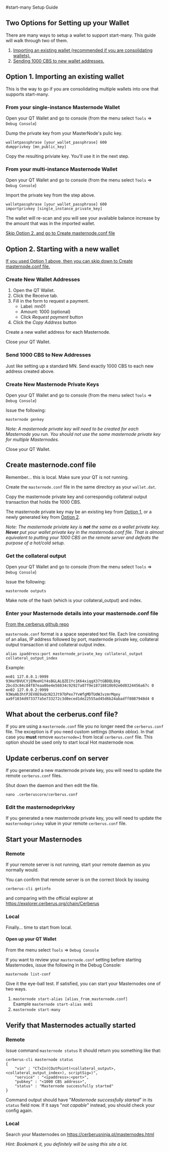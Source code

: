 #start-many Setup Guide

## Two Options for Setting up your Wallet
There are many ways to setup a wallet to support start-many. This guide will walk through two of them.

1. [Importing an existing wallet (recommended if you are consolidating wallets).](#option1)
2. [Sending 1000 CBS to new wallet addresses.](#option2)

## <a name="option1"></a>Option 1. Importing an existing wallet

This is the way to go if you are consolidating multiple wallets into one that supports start-many. 

### From your single-instance Masternode Wallet

Open your QT Wallet and go to console (from the menu select `Tools` => `Debug Console`)

Dump the private key from your MasterNode's pulic key.

```
walletpassphrase [your_wallet_passphrase] 600
dumpprivkey [mn_public_key]
```

Copy the resulting priviate key. You'll use it in the next step.

### From your multi-instance Masternode Wallet

Open your QT Wallet and go to console (from the menu select `Tools` => `Debug Console`)

Import the private key from the step above.

```
walletpassphrase [your_wallet_passphrase] 600
importprivkey [single_instance_private_key]
```

The wallet will re-scan and you will see your available balance increase by the amount that was in the imported wallet.

[Skip Option 2. and go to Create masternode.conf file](#masternodeconf)

## <a name="option2"></a>Option 2. Starting with a new wallet

[If you used Option 1 above, then you can skip down to Create masternode.conf file.](#masternodeconf)

### Create New Wallet Addresses

1. Open the QT Wallet.
2. Click the Receive tab.
3. Fill in the form to request a payment.
    * Label: mn01
    * Amount: 1000 (optional)
    * Click *Request payment* button
5. Click the *Copy Address* button

Create a new wallet address for each Masternode.

Close your QT Wallet.

### Send 1000 CBS to New Addresses

Just like setting up a standard MN. Send exactly 1000 CBS to each new address created above.

### Create New Masternode Private Keys

Open your QT Wallet and go to console (from the menu select `Tools` => `Debug Console`)

Issue the following:

```masternode genkey```

*Note: A masternode private key will need to be created for each Masternode you run. You should not use the same masternode private key for multiple Masternodes.*

Close your QT Wallet.

## <a name="masternodeconf"></a>Create masternode.conf file

Remember... this is local. Make sure your QT is not running.

Create the `masternode.conf` file in the same directory as your `wallet.dat`.

Copy the masternode private key and correspondig collateral output transaction that holds the 1000 CBS.

The masternode private key may be an existing key from [Option 1](#option1), or a newly generated key from [Option 2](#option2). 

*Note: The masternode priviate key is **not** the same as a wallet private key. **Never** put your wallet private key in the masternode.conf file. That is almost equivalent to putting your 1000 CBS on the remote server and defeats the purpose of a hot/cold setup.*

### Get the collateral output

Open your QT Wallet and go to console (from the menu select `Tools` => `Debug Console`)

Issue the following:

```masternode outputs```

Make note of the hash (which is your collateral_output) and index.

### Enter your Masternode details into your masternode.conf file
[From the cerberus github repo](https://github.com/cerberuscoin/cerberus/blob/master/doc/masternode_conf.md)

`masternode.conf` format is a space seperated text file. Each line consisting of an alias, IP address followed by port, masternode private key, collateral output transaction id and collateral output index.

```
alias ipaddress:port masternode_private_key collateral_output collateral_output_index
```

Example:

```
mn01 127.0.0.1:9999 93HaYBVUCYjEMeeH1Y4sBGLALQZE1Yc1K64xiqgX37tGBDQL8Xg 2bcd3c84c84f87eaa86e4e56834c92927a07f9e18718810b92e0d0324456a67c 0
mn02 127.0.0.2:9999 93WaAb3htPJEV8E9aQcN23Jt97bPex7YvWfgMDTUdWJvzmrMqey aa9f1034d973377a5e733272c3d0eced1de22555ad45d6b24abadff8087948d4 0
```

## What about the cerberus.conf file?

If you are using a `masternode.conf` file you no longer need the `cerberus.conf` file. The exception is if you need custom settings (_thanks oblox_). In that case you **must** remove `masternode=1` from local `cerberus.conf` file. This option should be used only to start local Hot masternode now.

## Update cerberus.conf on server

If you generated a new masternode private key, you will need to update the remote `cerberus.conf` files.

Shut down the daemon and then edit the file.

```nano .cerberuscore/cerberus.conf```

### Edit the masternodeprivkey
If you generated a new masternode private key, you will need to update the `masternodeprivkey` value in your remote `cerberus.conf` file.

## Start your Masternodes

### Remote

If your remote server is not running, start your remote daemon as you normally would. 

You can confirm that remote server is on the correct block by issuing

```cerberus-cli getinfo```

and comparing with the official explorer at https://explorer.cerberus.org/chain/Cerberus

### Local

Finally... time to start from local.

#### Open up your QT Wallet

From the menu select `Tools` => `Debug Console`

If you want to review your `masternode.conf` setting before starting Masternodes, issue the following in the Debug Console:

```masternode list-conf```

Give it the eye-ball test. If satisfied, you can start your Masternodes one of two ways.

1. `masternode start-alias [alias_from_masternode.conf]`  
Example ```masternode start-alias mn01```
2. `masternode start-many`

## Verify that Masternodes actually started

### Remote

Issue command `masternode status`
It should return you something like that:
```
cerberus-cli masternode status
{
    "vin" : "CTxIn(COutPoint(<collateral_output>, <collateral_output_index>), scriptSig=)",
    "service" : "<ipaddress>:<port>",
    "pubkey" : "<1000 CBS address>",
    "status" : "Masternode successfully started"
}
```
Command output should have "_Masternode successfully started_" in its `status` field now. If it says "_not capable_" instead, you should check your config again.

### Local

Search your Masternodes on https://cerberusninja.pl/masternodes.html

_Hint: Bookmark it, you definitely will be using this site a lot._